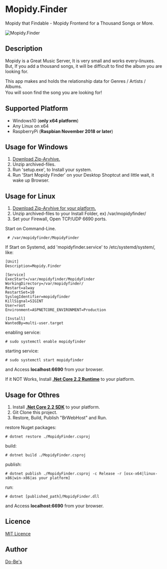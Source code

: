 Mopidy.Finder
====

Mopidy that Findable - Mopidy Frontend for a Thousand Songs or More.

![Mopidy.Finder](https://raw.githubusercontent.com/ume05rw/Mopidy.Finder/master/src/img/forHitHyb/fullscreen.png "Mopidy.Finder")  
  
## Description

Mopidy is a Great Music Server, It is very small and works every-linuxes.  
But, If you add a thousand songs, it will be difficult to find the album you are looking for.  
  
This app makes and holds the relationship data for Genres / Artists / Albums.  
You will soon find the song you are looking for!　　

## Supported Platform
* Windows10 (**only x64 platform**)  
* Any Linux on x64
* RaspberryPi (**Raspbian November 2018 or later**)
  

## Usage for Windows
1. [Download Zip-Arvhive.](https://github.com/ume05rw/Mopidy.Finder/releases/download/v1.0/win-x64-installer.zip)  
2. Unzip archived-files. 
3. Run 'setup.exe', to Install your system.
4. Run 'Start Mopidy Finder' on your Desktop Shoptcut and little wait, it wake up Browser.

## Usage for Linux
1. [Download Zip-Arvhive for your platform.](https://github.com/ume05rw/BrWebHost/releases)  
2. Unzip archived-files to your Install Folder, ex) /var/mopidyfinder/  
3. Set your Firewall, Open TCP/UDP 6690 ports.


Start on Command-Line.
     
     # /var/mopidyfinder/MopidyFinder
     

If Start on Systemd, add 'mopidyfinder.service' to /etc/systemd/system/, like:

    
    [Unit]
    Description=Mopidy.Finder

    [Service]
    ExecStart=/var/mopidyfinder/MopidyFinder
    WorkingDirectory=/var/mopidyfinder/
    Restart=alway
    RestartSet=10
    SyslogIdentifier=mopidyfinder
    KillSignal=SIGINT
    User=root
    Environment=ASPNETCORE_ENVIRONMENT=Production

    [Install]
    WantedBy=multi-user.target
    
enabling service:

     
    # sudo systemctl enable mopidyfinder 
     

starting service:

     
    # sudo systemctl start mopidyfinder
     

and Access **localhost:6690** from your browser.  
  
If it NOT Works, Install [**.Net Core 2.2 Runtime**](https://dotnet.microsoft.com/download/dotnet-core/2.2) to your platform.  


## Usage for Othres
1. Install [**.Net Core 2.2 SDK**](https://dotnet.microsoft.com/download/dotnet-core/2.2) to your platform.
2. Git Clone this project.
3. Restore, Build, Publish "BrWebHost" and Run.

restore Nuget packages:   
     
    # dotnet restore ./MopidyFinder.csproj

build:  
     
    # dotnet build ./MopidyFinder.csproj

publish:
     
    # dotnet publish ./MopidyFinder.csproj -c Release -r [osx-x64|linux-x86|win-x86|as your platform]

run:
     
    # dotnet [published_path]/MopidyFinder.dll
  
and Access **localhost:6690** from your browser.    
  


## Licence

[MIT Licence](https://github.com/ume05rw/MopidyFinder/blob/master/LICENSE)

## Author

[Do-Be's](http://dobes.jp)
